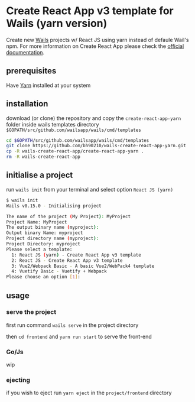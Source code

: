 # Create React App v3 template for Wails (yarn version)
Create new [Wails](https://github.com/wailsapp/wails) projects w/ React JS using yarn instead of defaule Wail's npm. 
For more information on Create React App please check the [official documentation](https://facebook.github.io/create-react-app/docs/getting-started). 

## prerequisites

Have [Yarn](https://yarnpkg.com/en/docs/install) installed at your system

## installation

download (or clone) the repository and copy the `create-react-app-yarn` folder inside wails templates directory `$GOPATH/src/github.com/wailsapp/wails/cmd/templates`

```bash
cd $GOPATH/src/github.com/wailsapp/wails/cmd/templates
git clone https://github.com/bh90210/wails-create-react-app-yarn.git
cp -R wails-create-react-app/create-react-app-yarn .
rm -R wails-create-react-app
```

## initialise a project 

run `wails init` from your terminal and select option `React JS (yarn)`
```bash
$ wails init
Wails v0.15.0 - Initialising project

The name of the project (My Project): MyProject        
Project Name: MyProject
The output binary name (myproject): 
Output binary Name: myproject
Project directory name (myproject): 
Project Directory: myproject
Please select a template:
  1: React JS (yarn) - Create React App v3 template
  2: React JS - Create React App v3 template
  3: Vue2/Webpack Basic - A basic Vue2/WebPack4 template
  4: Vuetify Basic - Vuetify + Webpack
Please choose an option [1]: 
```

## usage 

### serve the project

first run command `wails serve` in the project directory

then `cd frontend` and `yarn run start` to serve the front-end

### Go/Js

wip

### ejecting 

if you wish to eject run `yarn eject` in the `project/frontend` directory
